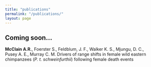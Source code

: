 ```yaml
---
title: "publications"
permalink: "/publications/"
layout: page
---
```


## Coming soon...

**McClain A.R.**, Foerster S., Feldblum, J. F., Walker K. S., Mjungu, D. C., Pusey A. E., Murray C. M.
Drivers of range shifts in female wild eastern chimpanzees (*P. t. schweinfurthii*) following female death events

